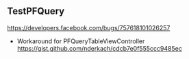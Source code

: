 ## TestPFQuery
https://developers.facebook.com/bugs/757618101026257

* Workaround for PFQueryTableViewController
https://gist.github.com/nderkach/cdcb7e0f555ccc9485ec

